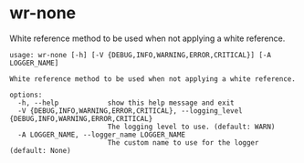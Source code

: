 # wr-none

White reference method to be used when not applying a white reference.

```
usage: wr-none [-h] [-V {DEBUG,INFO,WARNING,ERROR,CRITICAL}] [-A LOGGER_NAME]

White reference method to be used when not applying a white reference.

options:
  -h, --help            show this help message and exit
  -V {DEBUG,INFO,WARNING,ERROR,CRITICAL}, --logging_level {DEBUG,INFO,WARNING,ERROR,CRITICAL}
                        The logging level to use. (default: WARN)
  -A LOGGER_NAME, --logger_name LOGGER_NAME
                        The custom name to use for the logger (default: None)
```
